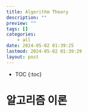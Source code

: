 ```yaml
---
title: Algorithm Theory
description: ""
preview: ""
tags: []
categories:
    - all
date: 2024-05-02 01:39:25
lastmod: 2024-05-02 01:39:29
layout: post
---
```

* TOC
{:toc}

# 알고리즘 이론
